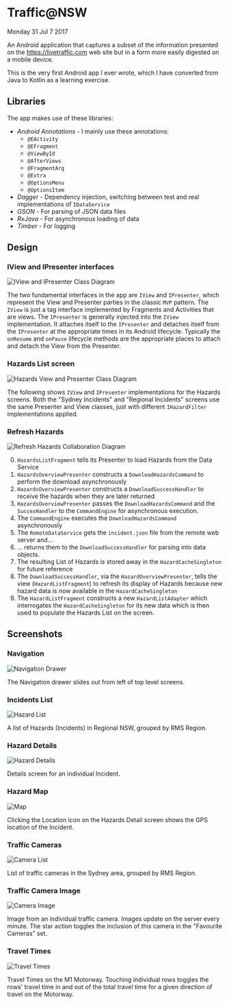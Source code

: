 # Traffic@NSW

Monday 31 Jul 7 2017

An Android application that captures a subset of the information presented on the 
https://livetraffic.com web site but in a form more easily digested on a mobile device.

This is the very first Android app I ever wrote, which I have converted from Java to Kotlin 
as a learning exercise.

## Libraries
The app makes use of these libraries:

* *Android Annotations* - I mainly use these annotations:
  * `@EActivity`
  * `@EFragment` 
  * `@ViewById` 
  * `@AfterViews` 
  * `@FragmentArg`
  * `@Extra` 
  * `@OptionsMenu`
  * `@OptionsItem`
* *Dagger* - Dependency injection, switching between test and real implementations of `IDataService`
* *GSON* - For parsing of JSON data files
* *RxJava* - For asynchronous loading of data
* *Timber* - For logging

## Design

### IView and IPresenter interfaces

![IView and IPresenter Class Diagram](/doc/uml/uml_view_presenter_interfaces.jpg)

The two fundamental interfaces in the app are `IView` and `IPresenter`, which represent the
View and Presenter parties in the classic `MVP` pattern. The `IView` is just a tag interface
implemented by Fragments and Activities that are views. The `IPresenter` is generally injected
into the `IView` implementation. It attaches itself to the `IPresenter` and detaches itself
from the `IPresenter` at the appropriate times in its Android lifecycle. Typically the `onResume`
and `onPause` lifecycle methods are the appropriate places to attach and detach the View
from the Presenter.

### Hazards List screen

![Hazards View and Presenter Class Diagram](/doc/uml/uml_hazards_vp.jpg)

The following shows `IView` and `IPresenter` implementations for the Hazards screens. Both the
"Sydney Incidents" and  "Regional Incidents" screens use the same Presenter and View classes, just
with different `IHazardFilter` implementations applied.

### Refresh Hazards

![Refresh Hazards Collaboration Diagram](/doc/uml/uml_collab_hazard_refresh.jpg)

0) `HazardsListFragment` tells its Presenter to load Hazards from the Data Service
1) `HazardsOverviewPresenter` constructs a `DownloadHazardsCommand` to perform the download asynchronously
2) `HazardsOverviewPresenter` constructs a `DownloadSuccessHandler` to receive the hazards when they are later returned
3) `HazardsOverviewPresenter` passes the `DownloadHazardsCommand` and the `SuccesHandler` to the `CommandEngine` for 
asynchronous execution.
4)  The `CommandEngine` executes the `DownloadHazardsCommand` asynchronously
5) The `RemoteDataService` gets the `incident.json` file from the remote web server and...
6) ... returns them to the `DownloadSuccessHandler` for parsing into data objects.
7) The resulting List of Hazards is stored away in the `HazardCacheSingleton` for future reference
8) The `DownloadSuccessHandler`, via the `HazardOverviewPresenter`, tells the view (`HazardListFragment`) to
refresh its display of Hazards because new hazard data is now available in the `HazardCacheSingleton`
9) The `HazardListFragment` constructs a new `HazardListAdapter` which interrogates the `HazardCacheSingleton` for
its new data which is then used to populate the Hazards List on the screen.

## Screenshots

### Navigation

![Navigation Drawer](/doc/screenshot/screenshot_navigation.png)

The Navigation drawer slides out from left of top level screens.
  
### Incidents List

![Hazard List](/doc/screenshot/screenshot_hazard_list.png)  

A list of Hazards (Incidents) in Regional NSW, grouped by RMS Region.

### Hazard Details

![Hazard Details](/doc/screenshot/screenshot_hazard_details.png)

Details screen for an individual Incident.

### Hazard Map

![Map](/doc/screenshot/screenshot_map.png)

Clicking the Location icon on the Hazards Detail screen shows the GPS
location of the Incident.
  
### Traffic Cameras

![Camera List](/doc/screenshot/screenshot_cameras.png) 

List of traffic cameras in the Sydney area, grouped by RMS Region.

### Traffic Camera Image

![Camera Image](/doc/screenshot/screenshot_camera_image.png)

Image from an individual traffic camera. Images update on the server
every minute. The star action toggles the inclusion of this camera
in the "Favourite Cameras" set.
 
### Travel Times 

![Travel Times](/doc/screenshot/screenshot_travel_times.png) 

Travel Times on the M1 Motorway. Touching individual rows toggles the rows'
travel time in and out of the total travel time for a given direction of travel
on the Motorway.
